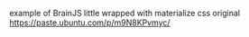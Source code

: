 example of BrainJS little wrapped with materialize css 
original https://paste.ubuntu.com/p/m9N8KPvmyc/